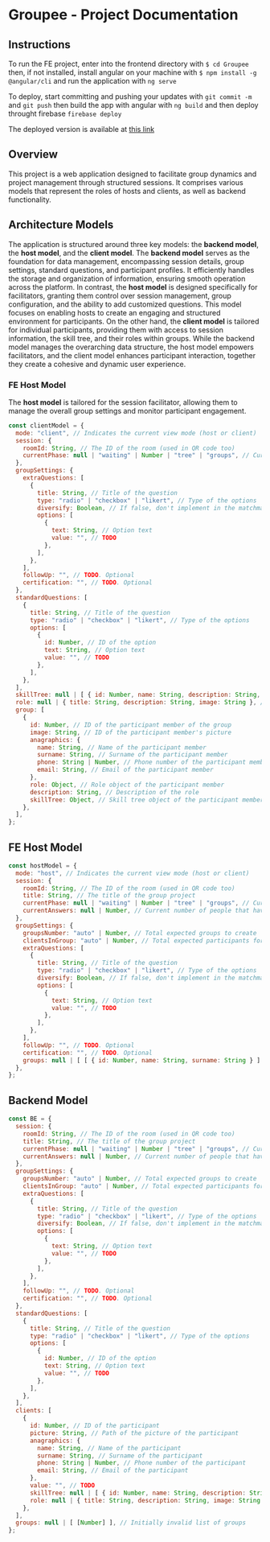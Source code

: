 # Groupee - Project Documentation

## Instructions

To run the FE project, enter into the frontend directory with ```$ cd Groupee```
then, if not installed, install angular on your machine with ```$ npm install -g @angular/cli```
and run the application with ```ng serve```

To deploy, start committing and pushing your updates with ```git commit -m``` and ```git push```
then build the app with angular with ```ng build```
and then deploy throught firebase ```firebase deploy```

The deployed version is available at [this link]([URL](https://groupee-fi.web.app/))


## Overview

This project is a web application designed to facilitate group dynamics and project management through structured sessions. It comprises various models that represent the roles of hosts and clients, as well as backend functionality.

## Architecture Models
The application is structured around three key models: the **backend model**, the **host model**, and the **client model**. The **backend model** serves as the foundation for data management, encompassing session details, group settings, standard questions, and participant profiles. It efficiently handles the storage and organization of information, ensuring smooth operation across the platform. In contrast, the **host model** is designed specifically for facilitators, granting them control over session management, group configuration, and the ability to add customized questions. This model focuses on enabling hosts to create an engaging and structured environment for participants. On the other hand, the **client model** is tailored for individual participants, providing them with access to session information, the skill tree, and their roles within groups. While the backend model manages the overarching data structure, the host model empowers facilitators, and the client model enhances participant interaction, together they create a cohesive and dynamic user experience.


### FE Host Model

The **host model** is tailored for the session facilitator, allowing them to manage the overall group settings and monitor participant engagement.

```javascript
const clientModel = {
  mode: "client", // Indicates the current view mode (host or client)
  session: {
    roomId: String, // The ID of the room (used in QR code too)
    currentPhase: null | "waiting" | Number | "tree" | "groups", // Current stage of the platform
  },
  groupSettings: {
    extraQuestions: [
      {
        title: String, // Title of the question
        type: "radio" | "checkbox" | "likert", // Type of the options
        diversify: Boolean, // If false, don't implement in the matchmaking algorithm
        options: [
          {
            text: String, // Option text
            value: "", // TODO
          },
        ],
      },
    ],
    followUp: "", // TODO. Optional
    certification: "", // TODO. Optional
  },
  standardQuestions: [
    {
      title: String, // Title of the question
      type: "radio" | "checkbox" | "likert", // Type of the options
      options: [
        {
          id: Number, // ID of the option
          text: String, // Option text
          value: "", // TODO
        },
      ],
    },
  ],
  skillTree: null | [ { id: Number, name: String, description: String, connectionsId: [Number], icon: String } ], // Structure of the skill tree
  role: null | { title: String, description: String, image: String }, // Structure of the role
  group: [
    {
      id: Number, // ID of the participant member of the group
      image: String, // ID of the participant member's picture
      anagraphics: {
        name: String, // Name of the participant member
        surname: String, // Surname of the participant member
        phone: String | Number, // Phone number of the participant member
        email: String, // Email of the participant member
      },
      role: Object, // Role object of the participant member
      description: String, // Description of the role
      skillTree: Object, // Skill tree object of the participant member
    },
  ],
};

```
## FE Host Model

```javascript
const hostModel = {
  mode: "host", // Indicates the current view mode (host or client)
  session: {
    roomId: String, // The ID of the room (used in QR code too)
    title: String, // The title of the group project
    currentPhase: null | "waiting" | Number | "tree" | "groups", // Current stage of the platform
    currentAnswers: null | Number, // Current number of people that have answered
  },
  groupSettings: {
    groupsNumber: "auto" | Number, // Total expected groups to create
    clientsInGroup: "auto" | Number, // Total expected participants for each group
    extraQuestions: [
      {
        title: String, // Title of the question
        type: "radio" | "checkbox" | "likert", // Type of the options
        diversify: Boolean, // If false, don't implement in the matchmaking algorithm
        options: [
          {
            text: String, // Option text
            value: "", // TODO
          },
        ],
      },
    ],
    followUp: "", // TODO. Optional
    certification: "", // TODO. Optional
    groups: null | [ [ { id: Number, name: String, surname: String } ] ], // Initially invalid list of groups
  },
};
```
## Backend Model

```javascript
const BE = {
  session: {
    roomId: String, // The ID of the room (used in QR code too)
    title: String, // The title of the group project
    currentPhase: null | "waiting" | Number | "tree" | "groups", // Current stage of the platform
    currentAnswers: null | Number, // Current number of people that have answered
  },
  groupSettings: {
    groupsNumber: "auto" | Number, // Total expected groups to create
    clientsInGroup: "auto" | Number, // Total expected participants for each group
    extraQuestions: [
      {
        title: String, // Title of the question
        type: "radio" | "checkbox" | "likert", // Type of the options
        diversify: Boolean, // If false, don't implement in the matchmaking algorithm
        options: [
          {
            text: String, // Option text
            value: "", // TODO
          },
        ],
      },
    ],
    followUp: "", // TODO. Optional
    certification: "", // TODO. Optional
  },
  standardQuestions: [
    {
      title: String, // Title of the question
      type: "radio" | "checkbox" | "likert", // Type of the options
      options: [
        {
          id: Number, // ID of the option
          text: String, // Option text
          value: "", // TODO
        },
      ],
    },
  ],
  clients: [
    {
      id: Number, // ID of the participant
      picture: String, // Path of the picture of the participant
      anagraphics: {
        name: String, // Name of the participant
        surname: String, // Surname of the participant
        phone: String | Number, // Phone number of the participant
        email: String, // Email of the participant
      },
      value: "", // TODO
      skillTree: null | [ { id: Number, name: String, description: String, connectionsId: [Number], icon: String } ], // Skill tree structure
      role: null | { title: String, description: String, image: String }, // Role structure
    },
  ],
  groups: null | [ [Number] ], // Initially invalid list of groups
};
```
